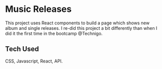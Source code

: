 # Music Releases
This project uses React components to build a page which shows new album and single releases.
I re-did this project a bit differently than when I did it the first time in the bootcamp @Technigo.

## Tech Used
CSS, Javascript, React, API.
